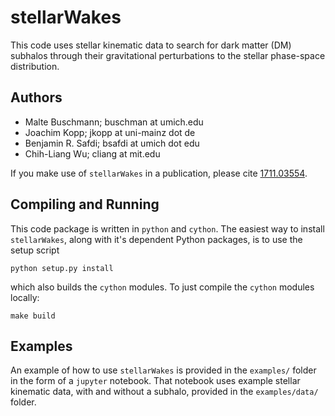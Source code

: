 # stellarWakes

This code uses stellar kinematic data to search for dark matter (DM) subhalos through their gravitational perturbations to the stellar phase-space distribution.

## Authors

- Malte Buschmann; buschman at umich.edu
- Joachim Kopp; jkopp at uni-mainz dot de
- Benjamin R. Safdi; bsafdi at umich dot edu
- Chih-Liang Wu; cliang at mit.edu

If you make use of `stellarWakes` in a publication, please cite [1711.03554](https://arxiv.org/pdf/1711.03554.pdf).

## Compiling and Running

This code package is written in `python` and `cython`.  The easiest way to install `stellarWakes`, along with it's dependent Python packages, is to use the setup script

```
python setup.py install
```

which also builds the `cython` modules. To just compile the `cython` modules locally:  

```
make build
```

## Examples

An example of how to use `stellarWakes` is provided in the `examples/` folder in the form of a `jupyter` notebook.  That notebook uses example stellar kinematic data, with and without a subhalo, provided in the `examples/data/` folder.  
